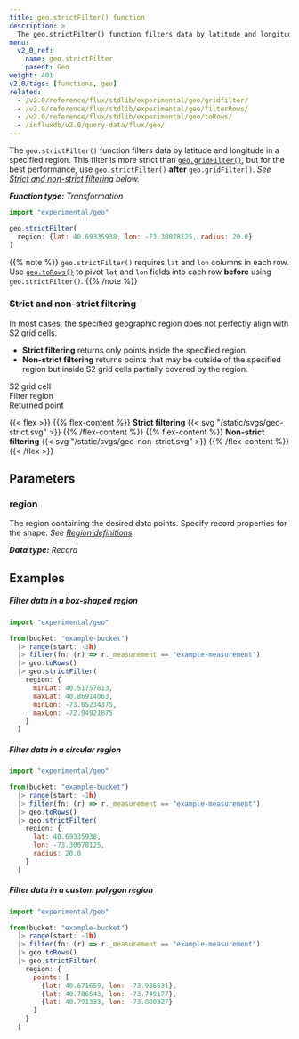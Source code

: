 ```yaml
---
title: geo.strictFilter() function
description: >
  The geo.strictFilter() function filters data by latitude and longitude.
menu:
  v2_0_ref:
    name: geo.strictFilter
    parent: Geo
weight: 401
v2.0/tags: [functions, geo]
related:
  - /v2.0/reference/flux/stdlib/experimental/geo/gridfilter/
  - /v2.0/reference/flux/stdlib/experimental/geo/filterRows/
  - /v2.0/reference/flux/stdlib/experimental/geo/toRows/
  - /influxdb/v2.0/query-data/flux/geo/
---
```


The `geo.strictFilter()` function filters data by latitude and longitude in a specified region.
This filter is more strict than [`geo.gridFilter()`](/v2.0/reference/flux/stdlib/experimental/geo/gridfilter/),
but for the best performance, use `geo.strictFilter()` **after** `geo.gridFilter()`.
_See [Strict and non-strict filtering](#strict-and-non-strict-filtering) below._

_**Function type:** Transformation_

```js
import "experimental/geo"

geo.strictFilter(
  region: {lat: 40.69335938, lon: -73.30078125, radius: 20.0}
)
```

{{% note %}}
`geo.strictFilter()` requires `lat` and `lon` columns in each row.
Use [`geo.toRows()`](/v2.0/reference/flux/stdlib/experimental/geo/gridfilter/)
to pivot `lat` and `lon` fields into each row **before** using `geo.strictFilter()`.
{{% /note %}}

### Strict and non-strict filtering
In most cases, the specified geographic region does not perfectly align with S2 grid cells.

- **Strict filtering** returns only points inside the specified region.
- **Non-strict filtering** returns points that may be outside of the specified region but
  inside S2 grid cells partially covered by the region.

<span class="key-geo-cell"></span> S2 grid cell  
<span class="key-geo-region"></span> Filter region  
<span class="key-geo-point"></span> Returned point

{{< flex >}}
{{% flex-content %}}
**Strict filtering**
{{< svg "/static/svgs/geo-strict.svg" >}}
{{% /flex-content %}}
{{% flex-content %}}
**Non-strict filtering**
{{< svg "/static/svgs/geo-non-strict.svg" >}}
{{% /flex-content %}}
{{< /flex >}}

## Parameters

### region
The region containing the desired data points.
Specify record properties for the shape.
_See [Region definitions](/v2.0/reference/flux/stdlib/experimental/geo/#region-definitions)._

_**Data type:** Record_

## Examples

##### Filter data in a box-shaped region
```js
import "experimental/geo"

from(bucket: "example-bucket")
  |> range(start: -1h)
  |> filter(fn: (r) => r._measurement == "example-measurement")
  |> geo.toRows()
  |> geo.strictFilter(
    region: {
      minLat: 40.51757813,
      maxLat: 40.86914063,
      minLon: -73.65234375,
      maxLon: -72.94921875
    }
  )
```

##### Filter data in a circular region
```js
import "experimental/geo"

from(bucket: "example-bucket")
  |> range(start: -1h)
  |> filter(fn: (r) => r._measurement == "example-measurement")
  |> geo.toRows()
  |> geo.strictFilter(
    region: {
      lat: 40.69335938,
      lon: -73.30078125,
      radius: 20.0
    }
  )
```

##### Filter data in a custom polygon region
```js
import "experimental/geo"

from(bucket: "example-bucket")
  |> range(start: -1h)
  |> filter(fn: (r) => r._measurement == "example-measurement")
  |> geo.toRows()
  |> geo.strictFilter(
    region: {
      points: [
        {lat: 40.671659, lon: -73.936631},
        {lat: 40.706543, lon: -73.749177},
        {lat: 40.791333, lon: -73.880327}
      ]
    }
  )
```
